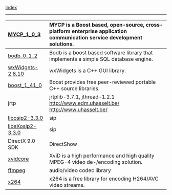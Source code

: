 [Index](Index.md)

---

| [MYCP\_1\_0\_3](http://code.google.com/p/mycp/) | MYCP is a Boost based, open-source, cross-platform enterprise application communication service development solutions. |
|:------------------------------------------------|:-----------------------------------------------------------------------------------------------------------------------|
| [bodb\_0\_1\_2](http://code.google.com/p/bodb/) | Bodb is a boost based software library that implements a simple SQL database engine.                                   |
| [wxWidgets-2.8.10](http://www.wxwidgets.org/)   | wxWidgets is a C++ GUI library.                                                                                        |
| [boost\_1\_41\_0](http://www.boost.org)         | Boost provides free peer-reviewed portable C++ source libraries.                                                       |
| jrtp                                            | jrtplib-3.7.1, jthread-1.2.1 http://www.edm.uhasselt.be/ http://www.uhasselt.be/                                       |
| [libosip2-3.3.0](http://www.gnu.org/software/osip/) | sip                                                                                                                    |
| [libeXosip2-3.3.0](http://www.antisip.com/doc/exosip2/modules.html) | sip                                                                                                                    |
| DirectX 9.0 SDK                                 | DirectShow                                                                                                             |
| [xvidcore](http://www.xvid.org/)                | XviD is a high performance and high quality MPEG-4 video de-/encoding solution.                                        |
| [ffmpeg](http://www.ffmpeg.org/)                | audio/video codec library                                                                                              |
| [x264](http://www.videolan.org/developers/x264.html) | x264 is a free library for encoding H264/AVC video streams.                                                            |